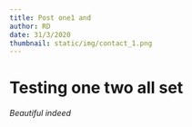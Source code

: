 ```yaml
---
title: Post one1 and
author: RD
date: 31/3/2020
thumbnail: static/img/contact_1.png
---
```

# Testing one two all set

*Beautiful indeed*